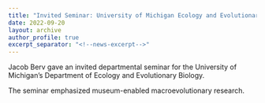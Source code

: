 ```yaml
---
title: "Invited Seminar: University of Michigan Ecology and Evolutionary Biology"
date: 2022-09-20
layout: archive
author_profile: true
excerpt_separator: "<!--news-excerpt-->"
---
```

Jacob Berv gave an invited departmental seminar for the University of Michigan’s Department of Ecology and Evolutionary Biology.

<!--news-excerpt-->
The seminar emphasized museum-enabled macroevolutionary research.
